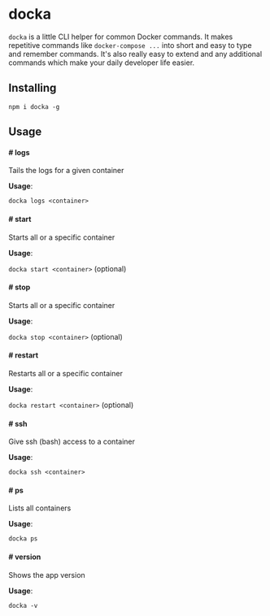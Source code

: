 # docka

`docka` is a little CLI helper for common Docker commands. It makes repetitive commands like `docker-compose ...` into short and easy to type and remember commands. It's also really easy to extend and any additional commands
which make your daily developer life easier.

## Installing

`npm i docka -g`

## Usage

#### # logs

Tails the logs for a given container

**Usage**:

`docka logs <container>`

#### # start

Starts all or a specific container

**Usage**:

`docka start <container>` (optional)

#### # stop

Starts all or a specific container

**Usage**:

`docka stop <container>` (optional)

#### # restart

Restarts all or a specific container

**Usage**:

`docka restart <container>` (optional)

#### # ssh

Give ssh (bash) access to a container

**Usage**:

`docka ssh <container>`

#### # ps

Lists all containers

**Usage**:

`docka ps`

#### # version

Shows the app version

**Usage**:

`docka -v`

